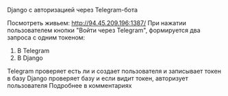 Django с авторизацией через Telegram-бота

Посмотреть живьем: http://94.45.209.196:1387/
При нажатии пользователем кнопки "Войти через Telegram", формируется два запроса с одним токеном:

1. В Telegram
2. В Django

Telegram  проверяет есть ли и создает пользователя и записывает токен в базу
Django проверяет базу и если видит токен, авторизует пользователя
Подробнее в комментариях
